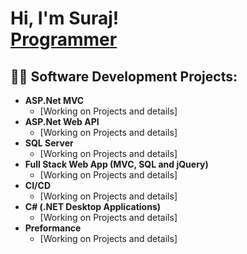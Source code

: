 <h1>Hi, I'm Suraj! <br/><a href="https://github.com/surajpanda">Programmer</a></h1>

<h2>👨‍💻 Software Development Projects:</h2>

- <b>ASP.Net MVC</b>
  - [Working on Projects and details]
- <b>ASP.Net Web API</b>
  - [Working on Projects and details]
- <b>SQL Server</b>
  - [Working on Projects and details]
- <b>Full Stack Web App (MVC, SQL and jQuery)</b>
  - [Working on Projects and details]
- <b>CI/CD</b>
  - [Working on Projects and details]
- <b>C# (.NET Desktop Applications)</b>
  - [Working on Projects and details]
- <b>Preformance</b>
  - [Working on Projects and details]

[instagram]: https://www.instagram.com/panda.sooraj?igsh=MWtqeGRuZ3E1MWU5OQ%3D%3D&utm_source=qr
[linkedin]: https://www.linkedin.com/in/pandasuraj/

<!--
**joshmadakor1/joshmadakor1** is a ✨ _special_ ✨ repository because its `README.md` (this file) appears on your GitHub profile.

Here are some ideas to get you started:

- 🔭 I’m currently working on ...
- 🌱 I’m currently learning ...
- 👯 I’m looking to collaborate on ...
- 🤔 I’m looking for help with ...
- 💬 Ask me about ...
- 📫 How to reach me: ...
- 😄 Pronouns: ...
- ⚡ Fun fact: ...
-->
